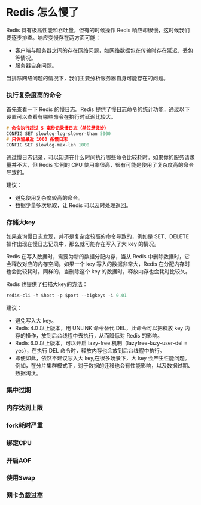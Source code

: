 # Redis 怎么慢了

Redis 具有极高性能和吞吐量，但有的时候操作 Redis 响应却很慢，这时候我们要逐步排查。响应变慢存在两方面可能：

- 客户端与服务器之间的存在网络问题，如网络数据包在传输时存在延迟、丢包等情况。
- 服务器自身问题。

当排除网络问题的情况下，我们主要分析服务器自身可能存在的问题。

### 执行复杂度高的命令

首先查看一下 Redis 的慢日志。Redis 提供了慢日志命令的统计功能，通过以下设置可以查看有哪些命令在执行时延迟比较大。

```C
# 命令执行超过 5 毫秒记录慢日志（单位是微妙）
CONFIG SET slowlog-log-slower-than 5000
# 只保留最近 1000 条慢日志
CONFIG SET slowlog-max-len 1000
```

通过慢日志记录，可以知道在什么时间执行哪些命令比较耗时。如果你的服务请求量并不大，但 Redis 实例的 CPU 使用率很高，很有可能是使用了复杂度高的命令导致的。

建议：
- 避免使用复杂度较高的命令。
- 数据少量多次地取，让 Redis 可以及时处理返回。

### 存储大key

如果查询慢日志发现，并不是复杂度较高的命令导致的，例如是 SET、DELETE 操作出现在慢日志记录中，那么就可能存在写入了大 key 的情况。

Redis 在写入数据时，需要为新的数据分配内存，当从 Redis 中删除数据时，它会释放对应的内存空间。如果一个 key 写入的数据非常大，Redis 在分配内存时也会比较耗时。同样的，当删除这个 key 的数据时，释放内存也会耗时比较久。

Redis 也提供了扫描大key的方法：

```C
redis-cli -h $host -p $port --bigkeys -i 0.01
```

建议：
- 避免写入大 key。
- Redis 4.0 以上版本，用 UNLINK 命令替代 DEL，此命令可以把释放 key 内存的操作，放到后台线程中去执行，从而降低对 Redis 的影响。
- Redis 6.0 以上版本，可以开启 lazy-free 机制（lazyfree-lazy-user-del = yes），在执行 DEL 命令时，释放内存也会放到后台线程中执行。
- 即便如此，依然不建议写入大 key,在很多场景下，大 key 会产生性能问题。例如，在分片集群模式下，对于数据的迁移也会有性能影响，以及数据过期、数据淘汰。

### 集中过期

### 内存达到上限

### fork耗时严重

### 绑定CPU

### 开启AOF

### 使用Swap

### 网卡负载过高
